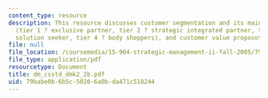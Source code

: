```yaml
---
content_type: resource
description: This resource discusses customer segmentation and its main characteristics
  (tier 1 ? exclusive partner, tier 2 ? strategic integrated partner, tier 3 ? project
  solution seeker, tier 4 ? body shoppers), and customer value proposotion.
file: null
file_location: /coursemedia/15-904-strategic-management-ii-fall-2005/79babe0b6b5c50206a0bda471c518244_dm_csstd_dmk2_2b.pdf
file_type: application/pdf
resourcetype: Document
title: dm_csstd_dmk2_2b.pdf
uid: 79babe0b-6b5c-5020-6a0b-da471c518244
---
```

